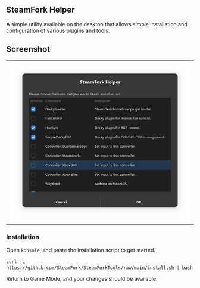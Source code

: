 ## SteamFork Helper
A simple utility available on the desktop that allows simple installation and configuration of various plugins and tools.

## Screenshot
<table>
  <tr>
    <td><img src="https://raw.githubusercontent.com/SteamFork/SteamForkTools/main/.images/steamfork_helper_20240819.png"/></td>
  </tr>
</table>

### Installation
Open `konsole`, and paste the installation script to get started.

```
curl -L https://github.com/SteamFork/SteamForkTools/raw/main/install.sh | bash
```

Return to Game Mode, and your changes should be available.


